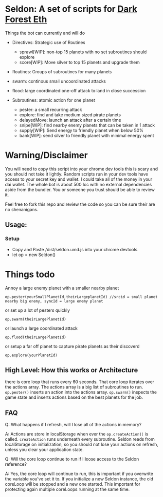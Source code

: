 # Seldon: A set of scripts for [Dark Forest Eth](https://github.com/darkforest-eth/client/)

Things the bot can currently and will do

- Directives: Strategic use of Routines
   - sprawl[WIP]: non-top 15 planets with no set subroutines should explore
   - score[WIP]: Move silver to top 15 planets and upgrade them 
  
- Routines: Groups of subroutines for many planets
 - swarm: continous small uncoordinated attacks
 - flood: large coordinated one-off attack to land in close succession
  
- Subroutines: atomic action for one planet 
  - pester: a small recurring attack
  - explore: find and take medium sized pirate planets
  - delayedMove: launch an attack after a certain time
  - snipe[WIP]: find nearby enemy planets that can be taken in 1 attack
  - supply[WIP]: Send energy to friendly planet when below 50%
  - bank[WIP]: send silver to friendly planet with minimal energy spent


# Warning/Disclaimer
You will need to copy this script into your chrome dev tools this is scary and you should not take it lightly. Random scripts run in your dev tools have access to your secret key and wallet. I could take all of the money in your dai wallet. The whole bot is about 500 loc with no external dependencies aside from the bundler. You or someone you trust should be able to review it.

Feel free to fork this repo and review the code so you can be sure their are no shenanigans. 

## Usage:
### Setup
- Copy and Paste /dist/seldon.umd.js into your chrome devtools. 
- let op = new Seldon()
  
# Things todo

Annoy a large enemy planet with a smaller nearby planet

`op.pester(yourSmallPlanetId,theirLargeplanetId) //srcid = small planet nearby big enemy, syncId = large enemy planet`
  
or set up a lot of pesters quickly

`op.swarm(theirLargePlanetId)`

or launch a large coordinated attack

`op.flood(theirLargePlanetId)`

or setup a far off planet to capture pirate planets as their discoverd

`op.explore(yourPlanetId)`


## High Level: How this works or Architecture
there is core loop that runs every 60 seconds. That core loop iterates over the actions array. The actions array is a big list of subroutines to run.  `op.pester()` inserts an action into the actions array. `op.swarm()` inspects the game state and inserts actions based on the best planets for the job.

## FAQ
Q: What happens if I refresh, will I lose all of the actions in memory?

A: Actions are store in localStorage when ever the `op.createAction()` is called. `createAction` runs underneath every subroutine. Seldon reads from localStorage on initialization, so you should not lose your actions on refresh, unless you clear your application state.

Q: Will the core loop continue to run if I loose access to the Seldon reference? 

A: Yes, the core loop will continue to run, this is important if you overwrite the variable you've set it to. If you initialize a new Seldon instance, the old coreLoop will be stopped and a new one started.  This important for protecting again multiple coreLoops running at the same time. 


  









